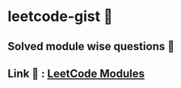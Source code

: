 # leetcode-gist 📓

## Solved module wise questions 📝

## Link 🔗 : [LeetCode Modules](https://leetcode.com/explore/learn)
